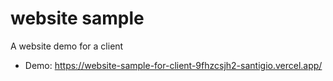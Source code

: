 # website sample
A website demo for a client
+ Demo: https://website-sample-for-client-9fhzcsjh2-santigio.vercel.app/
